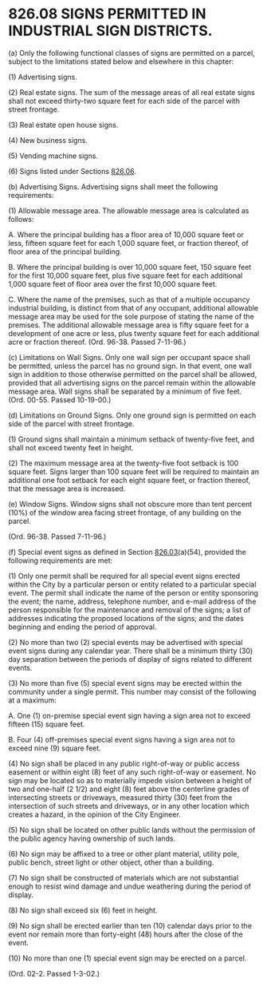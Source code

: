 826.08 SIGNS PERMITTED IN INDUSTRIAL SIGN DISTRICTS.
====================================================

​(a) Only the following functional classes of signs are permitted on a
parcel, subject to the limitations stated below and elsewhere in this
chapter:

​(1) Advertising signs.

​(2) Real estate signs. The sum of the message areas of all real estate
signs shall not exceed thirty-two square feet for each side of the
parcel with street frontage.

​(3) Real estate open house signs.

​(4) New business signs.

​(5) Vending machine signs.

​(6) Signs listed under Sections [826.06](3a854a95.html).

​(b) Advertising Signs. Advertising signs shall meet the following
requirements:

​(1) Allowable message area. The allowable message area is calculated as
follows:

A. Where the principal building has a floor area of 10,000 square feet
or less, fifteen square feet for each 1,000 square feet, or fraction
thereof, of floor area of the principal building.

B. Where the principal building is over 10,000 square feet, 150 square
feet for the first 10,000 square feet, plus five square feet for each
additional 1,000 square feet of floor area over the first 10,000 square
feet.

C. Where the name of the premises, such as that of a multiple occupancy
industrial building, is distinct from that of any occupant, additional
allowable message area may be used for the sole purpose of stating the
name of the premises. The additional allowable message area is fifty
square feet for a development of one acre or less, plus twenty square
feet for each additional acre or fraction thereof. (Ord. 96-38. Passed
7-11-96.)

​(c) Limitations on Wall Signs. Only one wall sign per occupant space
shall be permitted, unless the parcel has no ground sign. In that event,
one wall sign in addition to those otherwise permitted on the parcel
shall be allowed, provided that all advertising signs on the parcel
remain within the allowable message area. Wall signs shall be separated
by a minimum of five feet. (Ord. 00-55. Passed 10-19-00.)

​(d) Limitations on Ground Signs. Only one ground sign is permitted on
each side of the parcel with street frontage.

​(1) Ground signs shall maintain a minimum setback of twenty-five feet,
and shall not exceed twenty feet in height.

​(2) The maximum message area at the twenty-five foot setback is 100
square feet. Signs larger than 100 square feet will be required to
maintain an additional one foot setback for each eight square feet, or
fraction thereof, that the message area is increased.

​(e) Window Signs. Window signs shall not obscure more than tent percent
(10%) of the window area facing street frontage, of any building on the
parcel.

(Ord. 96-38. Passed 7-11-96.)

​(f) Special event signs as defined in Section
[826.03](3a2f3d6a.html)(a)(54), provided the following requirements are
met:

​(1) Only one permit shall be required for all special event signs
erected within the City by a particular person or entity related to a
particular special event. The permit shall indicate the name of the
person or entity sponsoring the event; the name, address, telephone
number, and e-mail address of the person responsible for the maintenance
and removal of the signs; a list of addresses indicating the proposed
locations of the signs; and the dates beginning and ending the period of
approval.

​(2) No more than two (2) special events may be advertised with special
event signs during any calendar year. There shall be a minimum thirty
(30) day separation between the periods of display of signs related to
different events.

​(3) No more than five (5) special event signs may be erected within the
community under a single permit. This number may consist of the
following at a maximum:

A. One (1) on-premise special event sign having a sign area not to
exceed fifteen (15) square feet.

B. Four (4) off-premises special event signs having a sign area not to
exceed nine (9) square feet.

​(4) No sign shall be placed in any public right-of-way or public access
easement or within eight (8) feet of any such right-of-way or easement.
No sign may be located so as to materially impede vision between a
height of two and one-half (2 1/2) and eight (8) feet above the
centerline grades of intersecting streets or driveways, measured thirty
(30) feet from the intersection of such streets and driveways, or in any
other location which creates a hazard, in the opinion of the City
Engineer.

​(5) No sign shall be located on other public lands without the
permission of the public agency having ownership of such lands.

​(6) No sign may be affixed to a tree or other plant material, utility
pole, public bench, street light or other object, other than a building.

​(7) No sign shall be constructed of materials which are not substantial
enough to resist wind damage and undue weathering during the period of
display.

​(8) No sign shall exceed six (6) feet in height.

​(9) No sign shall be erected earlier than ten (10) calendar days prior
to the event nor remain more than forty-eight (48) hours after the close
of the event.

​(10) No more than one (1) special event sign may be erected on a
parcel.

(Ord. 02-2. Passed 1-3-02.)

